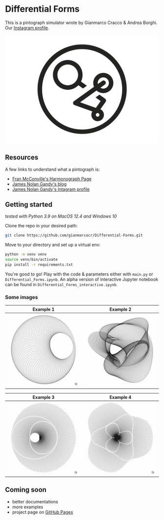 # Differential Forms
This is a pintograph simulator wrote by Gianmarco Cracco & Andrea Borghi. Our [Instagram profile](https://instagram.com/differentialforms?igshid=YmMyMTA2M2Y=).

<p align="center">
  <img src=logo/logo_DF.png alt="">
</p>

## Resources
A few links to understand what a pintograph is:
* [Fran McConville's Harmonograph Page](http://www.fxmtech.com/harmonog.html)
* [James Nolan Gandy's blog](https://www.jamesnolangandy.com)
* [James Nolan Gandy's Intagram profile](https://www.google.com/url?sa=t&rct=j&q=&esrc=s&source=web&cd=&cad=rja&uact=8&ved=2ahUKEwinrMXjnqf9AhVI2aQKHfzvADcQFnoECA4QAQ&url=https%3A%2F%2Fwww.instagram.com%2Fgandyworks%2F&usg=AOvVaw3hkotr0q_3q5Qa1ZrvxRZJ)


## Getting started
*tested with Python 3.9 on MacOS 12.4 and Windows 10*

Clone the repo in your desired path:
```bash
git clone https://github.com/gianmarcocr/Differential-Forms.git
```

Move to your directory and set up a virtual env:
```bash
python -m venv venv
source venv/bin/activate
pip install -r requirements.txt
```
You're good to go! Play with the code & parameters either with `main.py` or `Differential_Forms.ipynb`. An alpha version of interactive Jupyter notebook can be found in `Differential_Forms_interactive.ipynb`.

### Some images

Example 1           |  Example 2
:-------------------------:|:-------------------------:
![](sample_imgs/sample_plot_4.jpeg) |  ![](sample_imgs/sample_plot_1.jpeg)

Example 3           |  Example 4
:-------------------------:|:-------------------------:
![](sample_imgs/sample_plot_2.jpeg) |  ![](sample_imgs/sample_plot_3.jpeg)

## Coming soon
* better documentations
* more examples
* project page on [GitHub Pages](https://pages.github.com)

